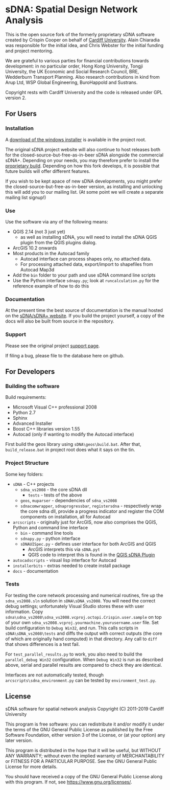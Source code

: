 # sDNA: Spatial Design Network Analysis

This is the open source fork of the formerly proprietary sDNA software created by Crispin Cooper on behalf of [Cardiff University](https://www.cardiff.ac.uk).  Alain Chiaradia was responsible for the initial idea, and Chris Webster for the initial funding and project mentoring. 

We are grateful to various parties for financial contributions towards  development: in no particular order, Hong Kong University, Tongji University, the UK Economic and Social Research Council, BRE, Wedderburn Transport Planning. Also research contributions in kind from Arup Ltd, WSP Global Engineering, BuroHappold and Sustrans. 

Copyright rests with Cardiff University and the code is released under GPL version 2.

## For Users

### Installation

A [download of the windows installer](sDNA_setup_win_v4_0_0.msi) is available in the project root.

The original sDNA project website will also continue to host releases both for the closed-source-but-free-as-in-beer sDNA alongside the commercial sDNA+. Depending on your needs, you may therefore prefer to install the  [proprietary build](https://www.cardiff.ac.uk/sdna/software/download/). Depending on how this fork develops, it is possible that future builds will offer different features.

If you wish to be kept apace of new sDNA developments, you might prefer the closed-source-but-free-as-in-beer version, as installing and unlocking this will add you to our mailing list. (At some point we will create a separate mailing list signup!)

### Use

Use the software via any of the following means:

* QGIS 2.14 (not 3 just yet)
  * as well as installing sDNA, you will need to install the sDNA QGIS plugin from the QGIS plugins dialog.
* ArcGIS 10.2 onwards
* Most products in the Autocad family 
  * Autocad interface can process shapes only, no attached data. 
  * For processing attached data, export/import to shapefiles from Autocad Map3d
* Add the `bin` folder to your path and use sDNA command line scripts
* Use the Python interface `sdnapy.py`; look at `runcalculation.py` for the reference example of how to do this

### Documentation

At the present time the best source of documentation is the manual hosted on the [sDNA/sDNA+ website](https://www.cardiff.ac.uk/sdna). If you build the project yourself, a copy of the docs will also be built from source in the repository.

### Support

Please see the original project [support page](https://www.cardiff.ac.uk/sdna/support/).

If filing a bug, please file to the database here on github. 

## For Developers

### Building the software

Build requirements:

* Microsoft Visual C++ professional 2008
* Python 2.7
* Sphinx
* Advanced Installer
* Boost C++ libraries version 1.55
* Autocad (only if wanting to modify the Autocad interface)

First build the geos library using `sDNA\geos\build.bat`. After that, `build_release.bat` in project root does what it says on the tin.

### Project Structure

Some key folders:

* `sDNA` - C++ projects
  * `sdna_vs2008` - the core sDNA dll
  	* `tests` - tests of the above
  * `geos`, `muparser` - dependencies of `sdna_vs2008`
  * `sdnacomwrapper`, `sdnaprogressbar`, `registersdna` - respectively wrap the core sdna dll, provide a progress indicator and register the COM components on installation, all for Autocad
* `arcscripts` - originally just for ArcGIS, now also comprises the QGIS, Python and command line interface
  * `bin` - command line tools
  * `sdnapy.py` - python interface
  * `sDNAUISpec.py` - defines user interface for both ArcGIS and QGIS
    * ArcGIS interprets this via `sDNA.pyt`
    * QGIS code to interpret this is found in the [QGIS sDNA Plugin](https://plugins.qgis.org/plugins/sdna/)
* `autocadscripts` - visual lisp interface for Autocad
* `installerbits` - extras needed to create install package
* `docs` - documentation

### Tests

For testing the core network processing and numerical routines, fire up the `sdna_vs2008.sln` solution in `sDNA\sDNA_vs2008`. 
You will need the correct debug settings; unfortunately Visual Studio stores these with user information. Copy `sdna\sdna_vs2008\sdna_vs2008.vcproj.octopi.Crispin.user.sample` on top of your own `sdna_vs2008.vcproj.yourmachine.yourusername.user` file.
Set build configuration to `Debug Win32`, and run. This calls scripts in `sDNA\sDNA_vs2008\tests` and diffs the output with correct outputs (the core of which are originally hand computed) in that directory. Any call to `diff` that shows differences is a test fail.

For `test_parallel_results.py` to work, you also need to build the `parallel_debug Win32` configuration. When `Debug Win32` is run as described above, serial and parallel results are compared to check they are identical.

Interfaces are not automatically tested, though `arcscripts\sdna_environment.py` can be tested by `environment_test.py`.

## License

sDNA software for spatial network analysis 
Copyright (C) 2011-2019 Cardiff University

This program is free software: you can redistribute it and/or modify
it under the terms of the GNU General Public License as published by
the Free Software Foundation, either version 3 of the License, or
(at your option) any later version.

This program is distributed in the hope that it will be useful,
but WITHOUT ANY WARRANTY; without even the implied warranty of
MERCHANTABILITY or FITNESS FOR A PARTICULAR PURPOSE.  See the
GNU General Public License for more details.

You should have received a copy of the GNU General Public License
along with this program.  If not, see <https://www.gnu.org/licenses/>.
    

